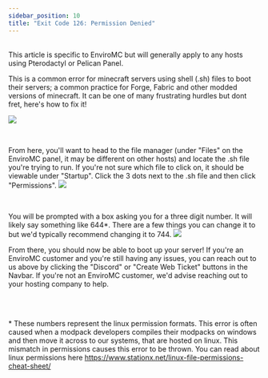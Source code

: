 ```yaml
---
sidebar_position: 10
title: "Exit Code 126: Permission Denied"
---
```

<br />
This article is specific to EnviroMC but will generally apply to any hosts using Pterodactyl or Pelican Panel.

This is a common error for minecraft servers using shell (.sh) files to boot their servers; a common practice for Forge, Fabric and other modded versions of minecraft. 
It can be one of many frustrating hurdles but dont fret, here's how to fix it! 


![](https://github.com/EnviroMC-Docs/Knowledgebase/blob/main/static/img/Permission-Denied-p1.png?raw=true)

<br />

From here, you'll want to head to the file manager (under "Files" on the EnviroMC panel, it may be different on other hosts) and locate the .sh file you're trying to run. If you're not sure which file to click on, it should be viewable under "Startup".
Click the 3 dots next to the .sh file and then click "Permissions".
![](https://github.com/EnviroMC-Docs/Knowledgebase/blob/main/static/img/Permission-Denied-p2.png?raw=true)

<br />

You will be prompted with a box asking you for a three digit number. It will likely say something like 644*.
There are a few things you can change it to but we'd typically recommend changing it to 744.
![](https://github.com/EnviroMC-Docs/Knowledgebase/blob/main/static/img/Permission-Denied-p3.png?raw=true)


From there, you should now be able to boot up your server! If you're an EnviroMC customer and you're still having any issues, you can reach out to us above by clicking the "Discord" or "Create Web Ticket" buttons in the Navbar. If you're not an EnviroMC customer, we'd advise reaching out to your hosting company to help.


<br />
<br />

\* These numbers represent the linux permission formats. This error is often caused when a modpack developers compiles their modpacks on windows and then move it across to our systems, that are hosted on linux. This mismatch in permissions causes this error to be thrown. You can read about linux permissions here https://www.stationx.net/linux-file-permissions-cheat-sheet/
